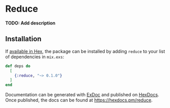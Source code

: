 # Reduce

**TODO: Add description**

## Installation

If [available in Hex](https://hex.pm/docs/publish), the package can be installed
by adding `reduce` to your list of dependencies in `mix.exs`:

```elixir
def deps do
  [
    {:reduce, "~> 0.1.0"}
  ]
end
```

Documentation can be generated with [ExDoc](https://github.com/elixir-lang/ex_doc)
and published on [HexDocs](https://hexdocs.pm). Once published, the docs can
be found at <https://hexdocs.pm/reduce>.

